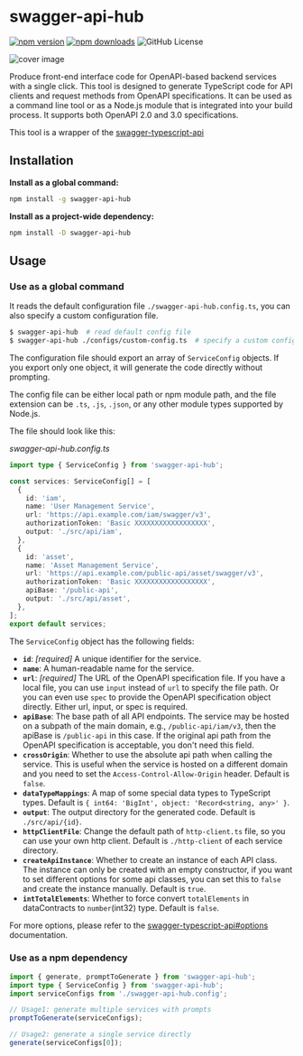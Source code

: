 # swagger-api-hub

[![npm version](https://img.shields.io/npm/v/swagger-api-hub.svg)](https://www.npmjs.com/package/swagger-api-hub)
[![npm downloads](https://img.shields.io/npm/dm/swagger-api-hub.svg)](https://www.npmjs.com/package/swagger-api-hub)
![GitHub License](https://img.shields.io/github/license/shijistar/swagger-api-hub?label=License&color=%23F68F1E)

![cover image](cover.webp)

Produce front-end interface code for OpenAPI-based backend services with a single click. This tool is designed to generate TypeScript code for API clients and request methods from OpenAPI specifications. It can be used as a command line tool or as a Node.js module that is integrated into your build process. It supports both OpenAPI 2.0 and 3.0 specifications.

This tool is a wrapper of the [swagger-typescript-api](https://github.com/acacode/swagger-typescript-api)

## Installation

**Install as a global command:**

```bash
npm install -g swagger-api-hub
```

**Install as a project-wide dependency:**

```bash
npm install -D swagger-api-hub
```

## Usage

### Use as a global command

It reads the default configuration file `./swagger-api-hub.config.ts`, you can also specify a custom configuration file.

```bash
$ swagger-api-hub  # read default config file
$ swagger-api-hub ./configs/custom-config.ts  # specify a custom config file
```

The configuration file should export an array of `ServiceConfig` objects. If you export only one object, it will generate the code directly without prompting.

The config file can be either local path or npm module path, and the file extension can be `.ts`, `.js`, `.json`, or any other module types supported by Node.js.

The file should look like this:

_swagger-api-hub.config.ts_

```typescript
import type { ServiceConfig } from 'swagger-api-hub';

const services: ServiceConfig[] = [
  {
    id: 'iam',
    name: 'User Management Service',
    url: 'https://api.example.com/iam/swagger/v3',
    authorizationToken: 'Basic XXXXXXXXXXXXXXXXXX',
    output: './src/api/iam',
  },
  {
    id: 'asset',
    name: 'Asset Management Service',
    url: 'https://api.example.com/public-api/asset/swagger/v3',
    authorizationToken: 'Basic XXXXXXXXXXXXXXXXXX',
    apiBase: '/public-api',
    output: './src/api/asset',
  },
];
export default services;
```

The `ServiceConfig` object has the following fields:

- **`id`**: _[required]_ A unique identifier for the service.
- **`name`**: A human-readable name for the service.
- **`url`**: _[required]_ The URL of the OpenAPI specification file. If you have a local file, you can use `input` instead of `url` to specify the file path. Or you can even use `spec` to provide the OpenAPI specification object directly. Either url, input, or spec is required.
- **`apiBase`**: The base path of all API endpoints. The service may be hosted on a subpath of the main domain, e.g., `/public-api/iam/v3`, then the apiBase is `/public-api` in this case. If the original api path from the OpenAPI specification is acceptable, you don't need this field.
- **`crossOrigin`**: Whether to use the absolute api path when calling the service. This is useful when the service is hosted on a different domain and you need to set the `Access-Control-Allow-Origin` header. Default is `false`.
- **`dataTypeMappings`**: A map of some special data types to TypeScript types. Default is `{ int64: 'BigInt', object: 'Record<string, any>' }`.
- **`output`**: The output directory for the generated code. Default is `./src/api/{id}`.
- **`httpClientFile`**: Change the default path of `http-client.ts` file, so you can use your own http client. Default is `./http-client` of each service directory.
- **`createApiInstance`**: Whether to create an instance of each API class. The instance can only be created with an empty constructor, if you want to set different options for some api classes, you can set this to `false` and create the instance manually. Default is `true`.
- **`intTotalElements`**: Whether to force convert `totalElements` in dataContracts to `number`(int32) type. Default is `false`.

For more options, please refer to the [swagger-typescript-api#options](https://github.com/acacode/swagger-typescript-api?tab=readme-ov-file#-options) documentation.

### Use as a npm dependency

```typescript
import { generate, promptToGenerate } from 'swagger-api-hub';
import type { ServiceConfig } from 'swagger-api-hub';
import serviceConfigs from './swagger-api-hub.config';

// Usage1: generate multiple services with prompts
promptToGenerate(serviceConfigs);

// Usage2: generate a single service directly
generate(serviceConfigs[0]);
```
